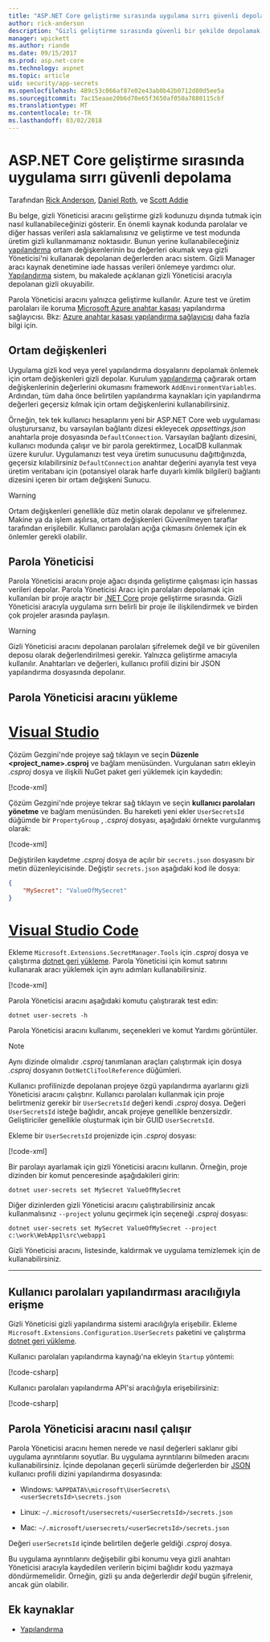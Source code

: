 ```yaml
---
title: "ASP.NET Core geliştirme sırasında uygulama sırrı güvenli depolama"
author: rick-anderson
description: "Gizli geliştirme sırasında güvenli bir şekilde depolamak nasıl gösterir"
manager: wpickett
ms.author: riande
ms.date: 09/15/2017
ms.prod: asp.net-core
ms.technology: aspnet
ms.topic: article
uid: security/app-secrets
ms.openlocfilehash: 489c53c066af87e02e43ab0b42b0712d80d5ee5a
ms.sourcegitcommit: 7ac15eaae20b6d70e65f3650af050a7880115cbf
ms.translationtype: MT
ms.contentlocale: tr-TR
ms.lasthandoff: 03/02/2018
---
```

# <a name="safe-storage-of-app-secrets-during-development-in-aspnet-core"></a>ASP.NET Core geliştirme sırasında uygulama sırrı güvenli depolama

Tarafından [Rick Anderson](https://twitter.com/RickAndMSFT), [Daniel Roth](https://github.com/danroth27), ve [Scott Addie](https://scottaddie.com) 

Bu belge, gizli Yöneticisi aracını geliştirme gizli kodunuzu dışında tutmak için nasıl kullanabileceğinizi gösterir. En önemli kaynak kodunda parolalar ve diğer hassas verileri asla saklamalısınız ve geliştirme ve test modunda üretim gizli kullanmamanız noktasıdır. Bunun yerine kullanabileceğiniz [yapılandırma](xref:fundamentals/configuration/index) ortam değişkenlerinin bu değerleri okumak veya gizli Yöneticisi'ni kullanarak depolanan değerlerden aracı sistem. Gizli Manager aracı kaynak denetimine iade hassas verileri önlemeye yardımcı olur. [Yapılandırma](xref:fundamentals/configuration/index) sistem, bu makalede açıklanan gizli Yöneticisi aracıyla depolanan gizli okuyabilir.

Parola Yöneticisi aracını yalnızca geliştirme kullanılır. Azure test ve üretim parolaları ile koruma [Microsoft Azure anahtar kasası](https://azure.microsoft.com/services/key-vault/) yapılandırma sağlayıcısı. Bkz: [Azure anahtar kasası yapılandırma sağlayıcısı](https://docs.microsoft.com/aspnet/core/security/key-vault-configuration) daha fazla bilgi için.

## <a name="environment-variables"></a>Ortam değişkenleri

Uygulama gizli kod veya yerel yapılandırma dosyalarını depolamak önlemek için ortam değişkenleri gizli depolar. Kurulum [yapılandırma](xref:fundamentals/configuration/index) çağırarak ortam değişkenlerinin değerlerini okumasını framework `AddEnvironmentVariables`. Ardından, tüm daha önce belirtilen yapılandırma kaynakları için yapılandırma değerleri geçersiz kılmak için ortam değişkenlerini kullanabilirsiniz.

Örneğin, tek tek kullanıcı hesaplarını yeni bir ASP.NET Core web uygulaması oluşturursanız, bu varsayılan bağlantı dizesi ekleyecek *appsettings.json* anahtarla proje dosyasında `DefaultConnection`. Varsayılan bağlantı dizesini, kullanıcı modunda çalışır ve bir parola gerektirmez, LocalDB kullanmak üzere kurulur. Uygulamanızı test veya üretim sunucusunu dağıttığınızda, geçersiz kılabilirsiniz `DefaultConnection` anahtar değerini ayarıyla test veya üretim veritabanı için (potansiyel olarak harfe duyarlı kimlik bilgileri) bağlantı dizesini içeren bir ortam değişkeni Sunucu.

>[!WARNING]
> Ortam değişkenleri genellikle düz metin olarak depolanır ve şifrelenmez. Makine ya da işlem aşılırsa, ortam değişkenleri Güvenilmeyen taraflar tarafından erişilebilir. Kullanıcı parolaları açığa çıkmasını önlemek için ek önlemler gerekli olabilir.

## <a name="secret-manager"></a>Parola Yöneticisi

Parola Yöneticisi aracını proje ağacı dışında geliştirme çalışması için hassas verileri depolar. Parola Yöneticisi Aracı için parolaları depolamak için kullanılan bir proje araçtır bir [.NET Core](https://www.microsoft.com/net/core) proje geliştirme sırasında. Gizli Yöneticisi aracıyla uygulama sırrı belirli bir proje ile ilişkilendirmek ve birden çok projeler arasında paylaşın.

>[!WARNING]
> Gizli Yöneticisi aracını depolanan parolaları şifrelemek değil ve bir güvenilen deposu olarak değerlendirilmesi gerekir. Yalnızca geliştirme amacıyla kullanılır. Anahtarları ve değerleri, kullanıcı profili dizini bir JSON yapılandırma dosyasında depolanır.

## <a name="installing-the-secret-manager-tool"></a>Parola Yöneticisi aracını yükleme

# <a name="visual-studiotabvisual-studio"></a>[Visual Studio](#tab/visual-studio)

Çözüm Gezgini'nde projeye sağ tıklayın ve seçin **Düzenle \<project_name\>.csproj** ve bağlam menüsünden. Vurgulanan satırı ekleyin *.csproj* dosya ve ilişkili NuGet paket geri yüklemek için kaydedin:

[!code-xml[](app-secrets/sample/UserSecrets/UserSecrets-before.csproj?highlight=10)]

Çözüm Gezgini'nde projeye tekrar sağ tıklayın ve seçin **kullanıcı parolaları yönetme** ve bağlam menüsünden. Bu hareketi yeni ekler `UserSecretsId` düğümde bir `PropertyGroup` , *.csproj* dosyası, aşağıdaki örnekte vurgulanmış olarak:

[!code-xml[](app-secrets/sample/UserSecrets/UserSecrets-after.csproj?highlight=4)]

Değiştirilen kaydetme *.csproj* dosya de açılır bir `secrets.json` dosyasını bir metin düzenleyicisinde. Değiştir `secrets.json` aşağıdaki kod ile dosya:

```json
{
    "MySecret": "ValueOfMySecret"
}
```

# <a name="visual-studio-codetabvisual-studio-code"></a>[Visual Studio Code](#tab/visual-studio-code)

Ekleme `Microsoft.Extensions.SecretManager.Tools` için *.csproj* dosya ve çalıştırma [dotnet geri yükleme](/dotnet/core/tools/dotnet-restore). Parola Yöneticisi için komut satırını kullanarak aracı yüklemek için aynı adımları kullanabilirsiniz.

[!code-xml[](app-secrets/sample/UserSecrets/UserSecrets-before.csproj?highlight=10)]

Parola Yöneticisi aracını aşağıdaki komutu çalıştırarak test edin:

```console
dotnet user-secrets -h
```

Parola Yöneticisi aracını kullanımı, seçenekleri ve komut Yardımı görüntüler.

> [!NOTE]
> Aynı dizinde olmalıdır *.csproj* tanımlanan araçları çalıştırmak için dosya *.csproj* dosyanın `DotNetCliToolReference` düğümleri.

Kullanıcı profilinizde depolanan projeye özgü yapılandırma ayarlarını gizli Yöneticisi aracını çalıştırır. Kullanıcı parolaları kullanmak için proje belirtmeniz gerekir bir `UserSecretsId` değeri kendi *.csproj* dosya. Değeri `UserSecretsId` isteğe bağlıdır, ancak projeye genellikle benzersizdir. Geliştiriciler genellikle oluşturmak için bir GUID `UserSecretsId`.

Ekleme bir `UserSecretsId` projenizde için *.csproj* dosyası:

[!code-xml[](app-secrets/sample/UserSecrets/UserSecrets-after.csproj?highlight=4)]

Bir parolayı ayarlamak için gizli Yöneticisi aracını kullanın. Örneğin, proje dizinden bir komut penceresinde aşağıdakileri girin:

```console
dotnet user-secrets set MySecret ValueOfMySecret
```

Diğer dizinlerden gizli Yöneticisi aracını çalıştırabilirsiniz ancak kullanmalısınız `--project` yolunu geçirmek için seçeneği *.csproj* dosyası:
 
```console
dotnet user-secrets set MySecret ValueOfMySecret --project c:\work\WebApp1\src\webapp1
```

Gizli Yöneticisi aracını, listesinde, kaldırmak ve uygulama temizlemek için de kullanabilirsiniz.

-----

## <a name="accessing-user-secrets-via-configuration"></a>Kullanıcı parolaları yapılandırması aracılığıyla erişme

Gizli Yöneticisi gizli yapılandırma sistemi aracılığıyla erişebilir. Ekleme `Microsoft.Extensions.Configuration.UserSecrets` paketini ve çalıştırma [dotnet geri yükleme](/dotnet/core/tools/dotnet-restore).

Kullanıcı parolaları yapılandırma kaynağı'na ekleyin `Startup` yöntemi:

[!code-csharp[](app-secrets/sample/UserSecrets/Startup.cs?highlight=16-19)]

Kullanıcı parolaları yapılandırma API'si aracılığıyla erişebilirsiniz:

[!code-csharp[](app-secrets/sample/UserSecrets/Startup.cs?highlight=26-29)]

## <a name="how-the-secret-manager-tool-works"></a>Parola Yöneticisi aracını nasıl çalışır

Parola Yöneticisi aracını hemen nerede ve nasıl değerleri saklanır gibi uygulama ayrıntılarını soyutlar. Bu uygulama ayrıntılarını bilmeden aracını kullanabilirsiniz. İçinde depolanan geçerli sürümde değerlerden bir [JSON](http://json.org/) kullanıcı profili dizini yapılandırma dosyasında:

* Windows: `%APPDATA%\microsoft\UserSecrets\<userSecretsId>\secrets.json`

* Linux: `~/.microsoft/usersecrets/<userSecretsId>/secrets.json`

* Mac: `~/.microsoft/usersecrets/<userSecretsId>/secrets.json`

Değeri `userSecretsId` içinde belirtilen değerle geldiği *.csproj* dosya.

Bu uygulama ayrıntılarını değişebilir gibi konumu veya gizli anahtarı Yöneticisi aracıyla kaydedilen verilerin biçimi bağlıdır kodu yazmaya döndürmemelidir. Örneğin, gizli şu anda değerlerdir *değil* bugün şifrelenir, ancak gün olabilir.

## <a name="additional-resources"></a>Ek kaynaklar

* [Yapılandırma](xref:fundamentals/configuration/index)
